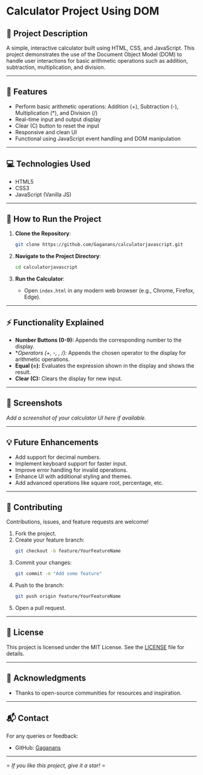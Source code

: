 # Calculator Project Using DOM

## 🚀 Project Description
A simple, interactive calculator built using HTML, CSS, and JavaScript. This project demonstrates the use of the Document Object Model (DOM) to handle user interactions for basic arithmetic operations such as addition, subtraction, multiplication, and division.

---

## 🎯 Features
- Perform basic arithmetic operations: Addition (+), Subtraction (-), Multiplication (*), and Division (/)
- Real-time input and output display
- Clear (C) button to reset the input
- Responsive and clean UI
- Functional using JavaScript event handling and DOM manipulation

---

## 💻 Technologies Used
- HTML5
- CSS3
- JavaScript (Vanilla JS)

---

## 📂 How to Run the Project
1. **Clone the Repository**:
   ```bash
   git clone https://github.com/Gaganans/calculatorjavascript.git
   ```

2. **Navigate to the Project Directory**:
   ```bash
   cd calculatorjavascript
   ```

3. **Run the Calculator**:
   - Open `index.html` in any modern web browser (e.g., Chrome, Firefox, Edge).

---

## ⚡ Functionality Explained
- **Number Buttons (0-9):** Appends the corresponding number to the display.
- **Operators (+, -, *, /):** Appends the chosen operator to the display for arithmetic operations.
- **Equal (=):** Evaluates the expression shown in the display and shows the result.
- **Clear (C):** Clears the display for new input.

---

## 🌟 Screenshots
_Add a screenshot of your calculator UI here if available._

---

## 💡 Future Enhancements
- Add support for decimal numbers.
- Implement keyboard support for faster input.
- Improve error handling for invalid operations.
- Enhance UI with additional styling and themes.
- Add advanced operations like square root, percentage, etc.

---

## 🤝 Contributing
Contributions, issues, and feature requests are welcome!

1. Fork the project.
2. Create your feature branch:
   ```bash
   git checkout -b feature/YourFeatureName
   ```
3. Commit your changes:
   ```bash
   git commit -m "Add some feature"
   ```
4. Push to the branch:
   ```bash
   git push origin feature/YourFeatureName
   ```
5. Open a pull request.

---

## 📝 License
This project is licensed under the MIT License. See the [LICENSE](LICENSE) file for details.

---

## 🙌 Acknowledgments
- Thanks to open-source communities for resources and inspiration.

---

## 📬 Contact
For any queries or feedback:
- GitHub: [Gaganans](https://github.com/Gaganans)

---

⭐ _If you like this project, give it a star!_ ⭐

